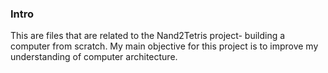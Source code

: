 ### Intro
This are files that are related to the Nand2Tetris project- building a computer from scratch. My main objective for this project is to improve my understanding of computer architecture.
